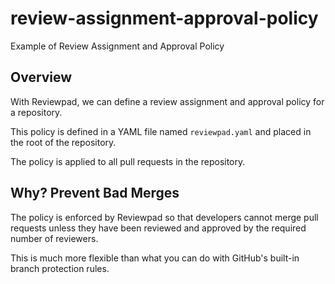 # review-assignment-approval-policy
Example of Review Assignment and Approval Policy
## Overview

With Reviewpad, we can define a review assignment and approval policy for a repository. 

This policy is defined in a YAML file named `reviewpad.yaml` and placed in the root of the repository. 

The policy is applied to all pull requests in the repository.

## Why? Prevent Bad Merges

The policy is enforced by Reviewpad so that developers cannot merge pull requests unless they have been reviewed and approved by the required number of reviewers.

This is much more flexible than what you can do with GitHub's built-in branch protection rules.

